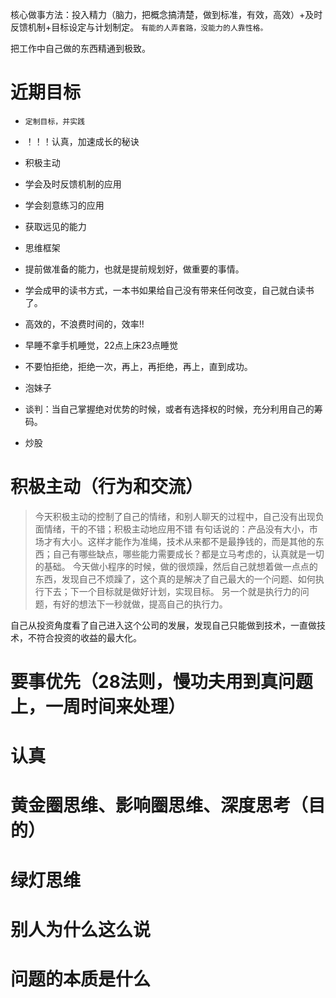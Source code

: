 核心做事方法：投入精力（脑力，把概念搞清楚，做到标准，有效，高效）+及时反馈机制+目标设定与计划制定。
`有能的人弄套路，没能力的人靠性格。`

把工作中自己做的东西精通到极致。

# 近期目标
- `定制目标，并实践`
- ！！！认真，加速成长的秘诀
- 积极主动
- 学会及时反馈机制的应用
- 学会刻意练习的应用
- 获取远见的能力
- 思维框架

- 提前做准备的能力，也就是提前规划好，做重要的事情。

- 学会成甲的读书方式，一本书如果给自己没有带来任何改变，自己就白读书了。
- 高效的，不浪费时间的，效率!!
- 早睡不拿手机睡觉，22点上床23点睡觉
- 不要怕拒绝，拒绝一次，再上，再拒绝，再上，直到成功。
- 泡妹子
- 谈判：当自己掌握绝对优势的时候，或者有选择权的时候，充分利用自己的筹码。
- 炒股

# 积极主动（行为和交流）
> 今天积极主动的控制了自己的情绪，和别人聊天的过程中，自己没有出现负面情绪，干的不错；积极主动地应用不错
> 有句话说的：产品没有大小，市场才有大小。这样才能作为准绳，技术从来都不是最挣钱的，而是其他的东西；自己有哪些缺点，哪些能力需要成长？都是立马考虑的，认真就是一切的基础。
> 今天做小程序的时候，做的很烦躁，然后自己就想着做一点点的东西，发现自己不烦躁了，这个真的是解决了自己最大的一个问题、如何执行下去；下一个目标就是做好计划，实现目标。
> 另一个就是执行力的问题，有好的想法下一秒就做，提高自己的执行力。


自己从投资角度看了自己进入这个公司的发展，发现自己只能做到技术，一直做技术，不符合投资的收益的最大化。

# 要事优先（28法则，慢功夫用到真问题上，一周时间来处理）
# 认真
# 黄金圈思维、影响圈思维、深度思考（目的）
# 绿灯思维
# 别人为什么这么说
# 问题的本质是什么